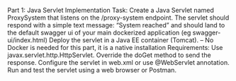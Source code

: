 Part 1: Java Servlet Implementation
Task:
Create a Java Servlet named ProxySystem that listens on the /proxy-system endpoint.
The servlet should respond with a simple text message: “System reached” and should land to the default swagger ui of your main dockerized application (eg swagger-ui/index.html)
Deploy the servlet in a Java EE container (Tomcat). – No Docker is needed for this part, it is a native installation
Requirements:
Use javax.servlet.http.HttpServlet.
Override the doGet method to send the response.
Configure the servlet in web.xml or use @WebServlet annotation.
Run and test the servlet using a web browser or Postman.
